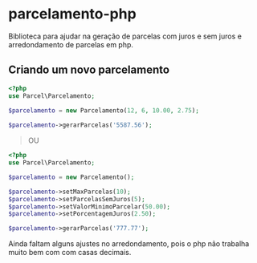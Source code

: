 # parcelamento-php
Biblioteca para ajudar na geração de parcelas com juros e sem juros e arredondamento de parcelas em php.

## Criando um novo parcelamento

```php
<?php
use Parcel\Parcelamento;

$parcelamento = new Parcelamento(12, 6, 10.00, 2.75);
        
$parcelamento->gerarParcelas('5587.56');

```
>OU
```php
<?php
use Parcel\Parcelamento;

$parcelamento = new Parcelamento();

$parcelamento->setMaxParcelas(10);
$parcelamento->setParcelasSemJuros(5);
$parcelamento->setValorMinimoParcelar(50.00);
$parcelamento->setPorcentagemJuros(2.50);

$parcelamento->gerarParcelas('777.77');

```
Ainda faltam alguns ajustes no arredondamento, pois o php não trabalha muito bem com com casas decimais.
